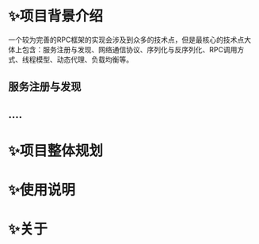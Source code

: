# ✨项目背景介绍
一个较为完善的RPC框架的实现会涉及到众多的技术点，但是最核心的技术点大体上包含：服务注册与发现、网络通信协议、序列化与反序列化、RPC调用方式、线程模型、动态代理、负载均衡等。

## 服务注册与发现

## ....



# ✨项目整体规划


# ✨使用说明


# ✨关于






